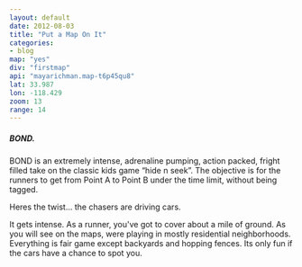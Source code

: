 ```yaml
---
layout: default
date: 2012-08-03
title: "Put a Map On It"
categories: 
- blog
map: "yes"
div: "firstmap"
api: "mayarichman.map-t6p45qu8"
lat: 33.987
lon: -118.429
zoom: 13
range: 14
---
```

<h5>BOND.</h5><p>BOND is an extremely intense, adrenaline pumping, action packed, fright filled take on the classic kids game “hide n seek”. The objective is for the runners to get from Point A to Point B under the time limit, without being tagged.</p><p>Heres the twist... the chasers are driving cars.</p><p>It gets intense. As a runner, you've got to cover about a mile of ground. As you will see on the maps, were playing in mostly residential neighborhoods. Everything is fair game except backyards and hopping fences. Its only fun if the cars have a chance to spot you.</p>
